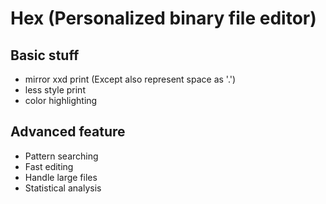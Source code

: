 # Hex (Personalized binary file editor)

## Basic stuff
- mirror xxd print (Except also represent space as '.')
- less style print
- color highlighting

## Advanced feature
- Pattern searching
- Fast editing
- Handle large files
- Statistical analysis
